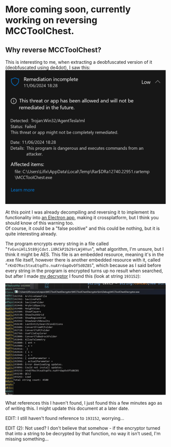 # More coming soon, currently working on reversing MCCToolChest.

## Why reverse MCCToolChest?
This is interesting to me, when extracting a deobfuscated version of it (deobfuscated using de4dot), I saw this:
![Windows-Security-Image](https://github.com/CheatBreakerX/.github/blob/master/assets/ApplicationFrameHost_i8VaV9UpZA.png?raw=true)

At this point I was already decompiling and reversing it to implement its functionality into [an Electron app](https://github.com/CheatBreakerX/LCE-Tool), making it crossplatform, but I think you should know of this warning too.\
Of course, it could be a "false positive" and this could be nothing, but it is quite interesting already.

The program encrypts every string in a file called "`fvGvniHlL5t89jCdxt.iXRCkP2b29rLWjHYun`", what algorithm, I'm unsure, but I think it might be AES. This file is an embedded resource, meaning it's in the .exe file itself, however there is another embedded resource with it, called "`rKnD7Rxc5txuEtqdTo.nuAYrdapOvOf5d0Z8S`", which because as I said before every string in the program is encrypted turns up no result when searched, but after I made [my decryptor](https://github.com/CheatBreakerX/MCCToolChestDecryptor) I found this (look at string `193152`):

![Reference-to-unknown-file](https://github.com/CheatBreakerX/.github/blob/master/assets/Screenshot_2024-06-11_at_17.33.01.png?raw=true)

What references this I haven't found, I just found this a few minutes ago as of writing this. I might update this document at a later date.

EDIT: I still haven't found reference to `193152`, worrying...

EDIT (2): Not used? I don't believe that somehow - if the encryptor turned that into a string to be decrypted by that function, no way it isn't used, I'm missing something...
